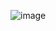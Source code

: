 ![image](https://github.com/mzhkolk/SafeHeart/assets/72930961/acd056a8-7197-42e2-a0b2-6c41982c599f)
